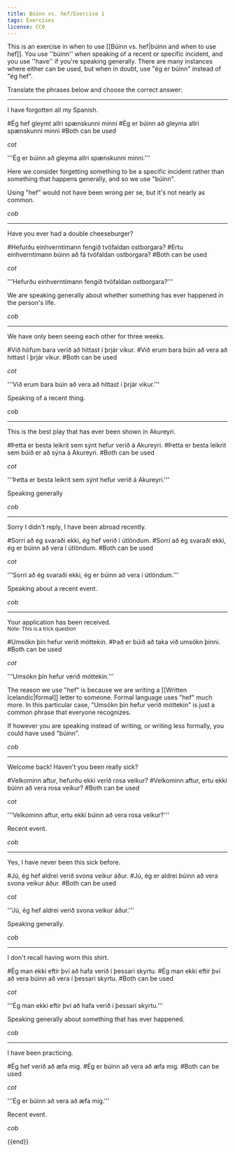 ```yaml
---
title: Búinn vs. hef/Exercise 1
tags: Exercises
license: CC0
---
```


<level a2/>

This is an exercise in when to use [[Búinn vs. hef|búinn and when to use hef]]. You use ''búinn'' when speaking of a recent or specific incident, and you use ''have'' if you're speaking generally. There are many instances where either can be used, but when in doubt, use "ég er búinn" instead of "ég hef".

Translate the phrases below and choose the correct answer:
***

I have forgotten all my Spanish.

#Ég hef gleymt allri spænskunni minni
#Ég er búinn að gleyma allri spænskunni minni
#Both can be used

$cot$

'''Ég er búinn að gleyma allri spænskunni minni.'''

Here we consider forgetting something to be a specific incident rather than something that happens generally, and so we use "búinn".

Using "hef" would not have been wrong per se, but it's not nearly as common.

$cob$
***

Have you ever had a double cheeseburger?

#Hefurðu einhverntímann fengið tvöfaldan ostborgara?
#Ertu einhverntímann búinn að fá tvöfaldan ostborgara?
#Both can be used

$cot$

'''Hefurðu einhverntímann fengið tvöfaldan ostborgara?'''

We are speaking generally about whether something has ever happened in the person's life.

$cob$
***

We have only been seeing each other for three weeks.

#Við höfum bara verið að hittast í þrjár vikur.
#Við erum bara búin að vera að hittast í þrjár vikur.
#Both can be used

$cot$

'''Við erum bara búin að vera að hittast í þrjár vikur.'''

Speaking of a recent thing.

$cob$
***

This is the best play that has ever been shown in Akureyri.

#Þetta er besta leikrit sem sýnt hefur verið á Akureyri.
#Þetta er besta leikrit sem búið er að sýna á Akureyri.
#Both can be used

$cot$

'''Þetta er besta leikrit sem sýnt hefur verið á Akureyri.'''

Speaking generally

$cob$
***

Sorry I didn't reply, I have been abroad recently.

#Sorrí að ég svaraði ekki, ég hef verið í útlöndum.
#Sorrí að ég svaraði ekki, ég er búinn að vera í útlöndum.
#Both can be used

$cot$

'''Sorrí að ég svaraði ekki, ég er búinn að vera í útlöndum.'''

Speaking about a recent event.

$cob$
***

Your application has been received. <br /><small>Note: This is a trick question</small>

#Umsókn þín hefur verið móttekin.
#Það er búið að taka við umsókn þinni.
#Both can be used

$cot$

'''Umsókn þín hefur verið móttekin.'''

The reason we use "hef" is because we are writing a [[Written Icelandic|formal]] letter to someone. Formal language uses "hef" much more. In this particular case, "Umsókn þín hefur verið móttekin" is just a common phrase that everyone recognizes.

If however you are speaking instead of writing, or writing less formally, you could have used "búinn".

$cob$
***

Welcome back! Haven't you been really sick?

#Velkominn aftur, hefurðu ekki verið rosa veikur?
#Velkominn aftur, ertu ekki búinn að vera rosa veikur?
#Both can be used

$cot$

'''Velkominn aftur, ertu ekki búinn að vera rosa veikur?'''

Recent event.

$cob$
***

Yes, I have never been this sick before.

#Jú, ég hef aldrei verið svona veikur áður.
#Jú, ég er aldrei búinn að vera svona veikur áður.
#Both can be used

$cot$

'''Jú, ég hef aldrei verið svona veikur áður.'''

Speaking generally.

$cob$
***

I don't recall having worn this shirt.

#Ég man ekki eftir því að hafa verið í þessari skyrtu.
#Ég man ekki eftir því að vera búinn að vera í þessari skyrtu.
#Both can be used

$cot$

'''Ég man ekki eftir því að hafa verið í þessari skyrtu.'''

Speaking generally about something that has ever happened.

$cob$
***

I have been practicing.

#Ég hef verið að æfa mig.
#Ég er búinn að vera að æfa mig.
#Both can be used

$cot$

'''Ég er búinn að vera að æfa mig.'''

Recent event.

$cob$

{{end}}

